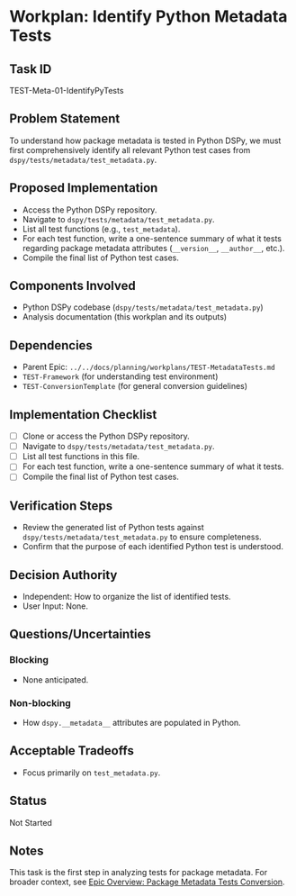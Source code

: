 # Workplan: Identify Python Metadata Tests

## Task ID
TEST-Meta-01-IdentifyPyTests

## Problem Statement
To understand how package metadata is tested in Python DSPy, we must first comprehensively identify all relevant Python test cases from `dspy/tests/metadata/test_metadata.py`.

## Proposed Implementation
- Access the Python DSPy repository.
- Navigate to `dspy/tests/metadata/test_metadata.py`.
- List all test functions (e.g., `test_metadata`).
- For each test function, write a one-sentence summary of what it tests regarding package metadata attributes (`__version__`, `__author__`, etc.).
- Compile the final list of Python test cases.

## Components Involved
- Python DSPy codebase (`dspy/tests/metadata/test_metadata.py`)
- Analysis documentation (this workplan and its outputs)

## Dependencies
- Parent Epic: `../../docs/planning/workplans/TEST-MetadataTests.md`
- `TEST-Framework` (for understanding test environment)
- `TEST-ConversionTemplate` (for general conversion guidelines)

## Implementation Checklist
- [ ] Clone or access the Python DSPy repository.
- [ ] Navigate to `dspy/tests/metadata/test_metadata.py`.
- [ ] List all test functions in this file.
- [ ] For each test function, write a one-sentence summary of what it tests.
- [ ] Compile the final list of Python test cases.

## Verification Steps
- Review the generated list of Python tests against `dspy/tests/metadata/test_metadata.py` to ensure completeness.
- Confirm that the purpose of each identified Python test is understood.

## Decision Authority
- Independent: How to organize the list of identified tests.
- User Input: None.

## Questions/Uncertainties
### Blocking
- None anticipated.
### Non-blocking
- How `dspy.__metadata__` attributes are populated in Python.

## Acceptable Tradeoffs
- Focus primarily on `test_metadata.py`.

## Status
Not Started

## Notes
This task is the first step in analyzing tests for package metadata.
For broader context, see [Epic Overview: Package Metadata Tests Conversion](../../docs/planning/workplans/TEST-MetadataTests.md).